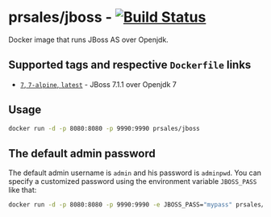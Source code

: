# prsales/jboss - [![Build Status](https://travis-ci.com/paulosales/docker-jboss.svg?branch=master)](https://travis-ci.com/paulosales/docker-jboss)

Docker image that runs JBoss AS over Openjdk.

## Supported tags and respective `Dockerfile` links

* [`7`, `7-alpine`, `latest`](https://github.com/paulosales/docker-jboss/blob/master/Dockerfile) - JBoss 7.1.1 over Openjdk 7

## Usage

```bash
docker run -d -p 8080:8080 -p 9990:9990 prsales/jboss
```

## The default admin password

The default admin username is `admin` and his password is `adminpwd`. You can specify a customized password using the environment variable `JBOSS_PASS` like that:

```bash
docker run -d -p 8080:8080 -p 9990:9990 -e JBOSS_PASS="mypass" prsales/jboss
```
